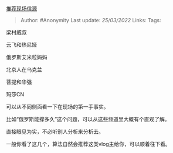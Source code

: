  [推荐现场信源](https://zhuanlan.zhihu.com/p/484991295)

> Author: #Anonymity 
Last update: *25/03/2022* 
Links: 
Tags: 

梁村威叔

云飞和热尼娅

俄罗斯艾米粒妈妈

北京人在乌克兰

菩提和华强

玛莎CN

  

可以从不同侧面看一下在现场的第一手事实。

比如“俄罗斯能撑多久”这个问题，可以从这些频道里大概有个直观了解。

直接眼见为实，不必听别人分析来分析去。

一般你看了这几个，算法自然会推荐这类vlog主给你，可以顺着往下看。

